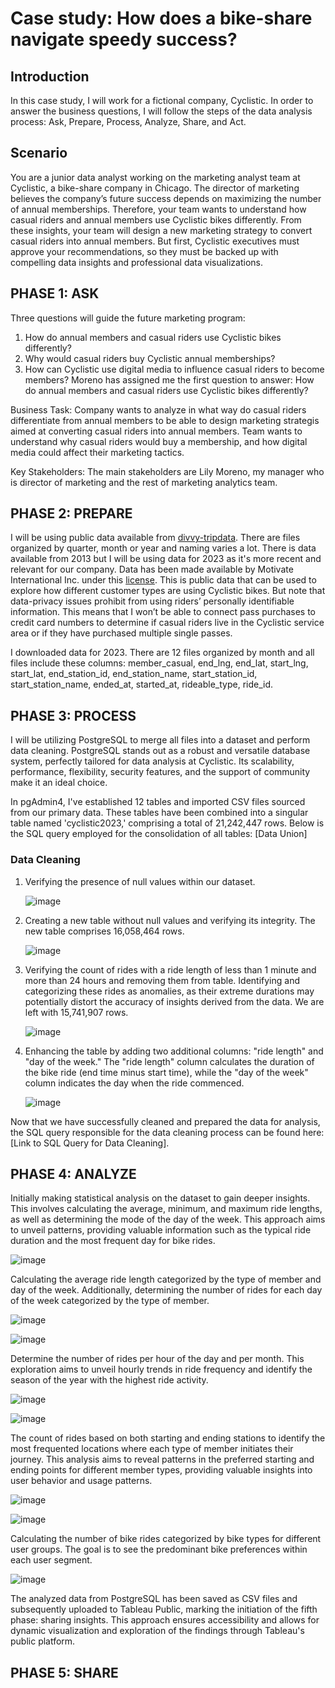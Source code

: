 # Case study: How does a bike-share navigate speedy success?

## Introduction
In this case study, I will work for a fictional company, Cyclistic. In order to answer the business questions, I will follow the steps of the data analysis process: 
Ask, Prepare, Process, Analyze, Share, and Act.

## Scenario
You are a junior data analyst working on the marketing analyst team at Cyclistic, a bike-share
company in Chicago. The director of marketing believes the company’s future success
depends on maximizing the number of annual memberships. Therefore, your team wants to
understand how casual riders and annual members use Cyclistic bikes differently. From these
insights, your team will design a new marketing strategy to convert casual riders into annual
members. But first, Cyclistic executives must approve your recommendations, so they must be
backed up with compelling data insights and professional data visualizations.

## PHASE 1: ASK

Three questions will guide the future marketing program:
1. How do annual members and casual riders use Cyclistic bikes differently?
2. Why would casual riders buy Cyclistic annual memberships?
3. How can Cyclistic use digital media to influence casual riders to become members?
Moreno has assigned me the first question to answer: How do annual members and casual
riders use Cyclistic bikes differently?

Business Task:
Company wants to analyze in what way do casual riders differentiate from annual members to be able to design marketing strategis aimed at converting
casual riders into annual members. Team wants to understand why casual riders would buy a membership, and how digital media could affect their marketing tactics.

Key Stakeholders:
The main stakeholders are Lily Moreno, my manager who is director of marketing and the rest of marketing analytics team.

## PHASE 2: PREPARE

I will be using public data available from [divvy-tripdata](https://divvy-tripdata.s3.amazonaws.com/index.html). There are files organized by quarter, month or year and naming varies a lot. There is data available from 2013 but I will be using data for 2023
as it's more recent and relevant for our company. Data has been made available by Motivate International Inc. under this [license](https://divvybikes.com/data-license-agreement). This is public data that can be used to explore
how different customer types are using Cyclistic bikes. But note that data-privacy issues
prohibit from using riders’ personally identifiable information. This means that I won’t be
able to connect pass purchases to credit card numbers to determine if casual riders live in the
Cyclistic service area or if they have purchased multiple single passes.

I downloaded data for 2023. There are 12 files organized by month and all files include these columns: member_casual, end_lng, end_lat, start_lng, start_lat, end_station_id, 
end_station_name, start_station_id, start_station_name, ended_at, started_at, rideable_type, ride_id.

## PHASE 3: PROCESS

I will be utilizing PostgreSQL to merge all files into a dataset and perform data cleaning. PostgreSQL stands out as a robust and versatile database system, perfectly tailored for data analysis at Cyclistic. Its scalability, performance, flexibility, security features, and the support of community make it an ideal choice.

In pgAdmin4, I've established 12 tables and imported CSV files sourced from our primary data. These tables have been combined into a singular table named 'cyclistic2023,' comprising a total of 21,242,447 rows. Below is the SQL query employed for the consolidation of all tables: [Data Union]

### Data Cleaning

1. Verifying the presence of null values within our dataset.

   ![image](https://github.com/Frad27/CyclisticCaseStudy/assets/157365791/11a80cb1-302b-4c81-813f-6ad976019c7f)

2. Creating a new table without null values and verifying its integrity. The new table comprises 16,058,464 rows.

   ![image](https://github.com/Frad27/CyclisticCaseStudy/assets/157365791/1b393dc5-17db-43b2-b84a-7d24d25f0e87)

3. Verifying the count of rides with a ride length of less than 1 minute and more than 24 hours and removing them from table. Identifying and categorizing these rides as anomalies, as their extreme durations may potentially distort the accuracy of insights derived from the data. We are left with 15,741,907 rows.

   ![image](https://github.com/Frad27/CyclisticCaseStudy/assets/157365791/6dd8df53-8685-43da-9d38-31f2d62052f4) 

4. Enhancing the table by adding two additional columns: "ride length" and "day of the week." The "ride length" column calculates the duration of the bike ride (end time minus start time), while the "day of the week" column indicates the day when the ride commenced.

   ![image](https://github.com/Frad27/CyclisticCaseStudy/assets/157365791/5a3739aa-2a83-4200-9033-bc6c388dfc11)

Now that we have successfully cleaned and prepared the data for analysis, the SQL query responsible for the data cleaning process can be found here: [Link to SQL Query for Data Cleaning].

## PHASE 4: ANALYZE

Initially making statistical analysis on the dataset to gain deeper insights. This involves calculating the average, minimum, and maximum ride lengths, as well as determining the mode of the day of the week. This  approach aims to unveil patterns, providing valuable information such as the typical ride duration and the most frequent day for bike rides.

![image](https://github.com/Frad27/CyclisticCaseStudy/assets/157365791/8e5b273f-6cb6-44b1-aa59-cd82be409b9a)

Calculating the average ride length categorized by the type of member and day of the week. Additionally, determining the number of rides for each day of the week categorized by the type of member.

![image](https://github.com/Frad27/CyclisticCaseStudy/assets/157365791/574d548b-cf55-40e4-a853-958274ae917a)

![image](https://github.com/Frad27/CyclisticCaseStudy/assets/157365791/48510062-a1d9-4c16-81be-f1ce113017b2)

Determine the number of rides per hour of the day and per month. This exploration aims to unveil hourly trends in ride frequency and identify the season of the year with the highest ride activity.

![image](https://github.com/Frad27/CyclisticCaseStudy/assets/157365791/6a3b3921-3dfe-4dc8-8d74-87b6c45c8d0f)

![image](https://github.com/Frad27/CyclisticCaseStudy/assets/157365791/8a0ebc62-88af-42fe-8570-6c396f078774)

The count of rides based on both starting and ending stations to identify the most frequented locations where each type of member initiates their journey. This analysis aims to reveal patterns in the preferred starting and ending points for different member types, providing valuable insights into user behavior and usage patterns.

![image](https://github.com/Frad27/CyclisticCaseStudy/assets/157365791/1dd46bd8-1319-4d19-94eb-c84928b4deca)

![image](https://github.com/Frad27/CyclisticCaseStudy/assets/157365791/a30c63fa-2fc0-403e-ba9c-57c114d15e40)

Calculating the number of bike rides categorized by bike types for different user groups. The goal is to see the predominant bike preferences within each user segment.

![image](https://github.com/Frad27/CyclisticCaseStudy/assets/157365791/488c491b-263f-4cff-9701-171bd4129b5f)

The analyzed data from PostgreSQL has been  saved as CSV files and subsequently uploaded to Tableau Public, marking the initiation of the fifth phase: sharing insights. This approach ensures accessibility and allows for dynamic visualization and exploration of the findings through Tableau's public platform.

## PHASE 5: SHARE

































   








